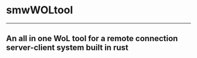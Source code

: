 # smwWOLtool

---

## An all in one WoL tool for a remote connection server-client system built in rust

